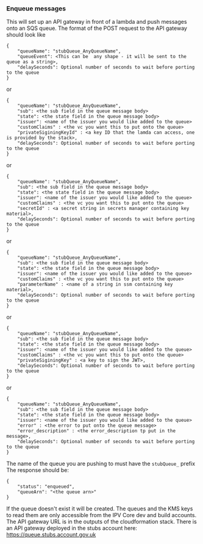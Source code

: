 ### Enqueue messages
This will set up an API gateway in front of a lambda and push messages onto an SQS queue.
The format of the POST request to the API gateway should look like
```
{
    "queueName": "stubQueue_AnyQueueName",
    "queueEvent": <This can be  any shape - it will be sent to the queue as a string>,
    "delaySeconds": Optional number of seconds to wait before porting  to the queue
}
```
or
```
{
    "queueName": "stubQueue_AnyQueueName",
    "sub": <the sub field in the queue message body>
    "state": <the state field in the queue message body>
    "issuer": <name of the issuer you would like added to the queue>
    "customClaims" : <the vc you want this to put onto the queue>
    "privateSiginingKeyId" : <a key ID that the lamda can access, one is provided by the stack>,
    "delaySeconds": Optional number of seconds to wait before porting  to the queue
}
```
or
```
{
    "queueName": "stubQueue_AnyQueueName",
    "sub": <the sub field in the queue message body>
    "state": <the state field in the queue message body>
    "issuer": <name of the issuer you would like added to the queue>
    "customClaims" : <the vc you want this to put onto the queue>
    "secretId" : <a secret string in secrets manager containing key material>,
    "delaySeconds": Optional number of seconds to wait before porting  to the queue
}
```
or
```
{
    "queueName": "stubQueue_AnyQueueName",
    "sub": <the sub field in the queue message body>
    "state": <the state field in the queue message body>
    "issuer": <name of the issuer you would like added to the queue>
    "customClaims" : <the vc you want this to put onto the queue>
    "parameterName" : <name of a string in ssm containing key material>,
    "delaySeconds": Optional number of seconds to wait before porting  to the queue
}
```
or
```
{
    "queueName": "stubQueue_AnyQueueName",
    "sub": <the sub field in the queue message body>
    "state": <the state field in the queue message body>
    "issuer": <name of the issuer you would like added to the queue>
    "customClaims" : <the vc you want this to put onto the queue>
    "privateSiginingKey" : <a key to sign the JWT>,
    "delaySeconds": Optional number of seconds to wait before porting  to the queue
}
```
or
```
{
    "queueName": "stubQueue_AnyQueueName",
    "sub": <the sub field in the queue message body>
    "state": <the state field in the queue message body>
    "issuer": <name of the issuer you would like added to the queue>
    "error" : <the error to put onto the queue message>
    "error_description" : <the error_description tp put in the message>,
    "delaySeconds": Optional number of seconds to wait before porting  to the queue
}
```
The name of the queue you are pushing to must have the `stubQueue_` prefix
The response should be:
```
{
    "status": "enqueued",
    "queueArn": "<the queue arn>"
}
```
If the queue doesn't exist it will be created. The queues and the KMS keys to read them
are only accessible from the IPV Core dev and build accounts.
The API gateway URL is in the outputs of the cloudformation stack.
There is an API gateway deployed in the stubs account here:
https://queue.stubs.account.gov.uk
